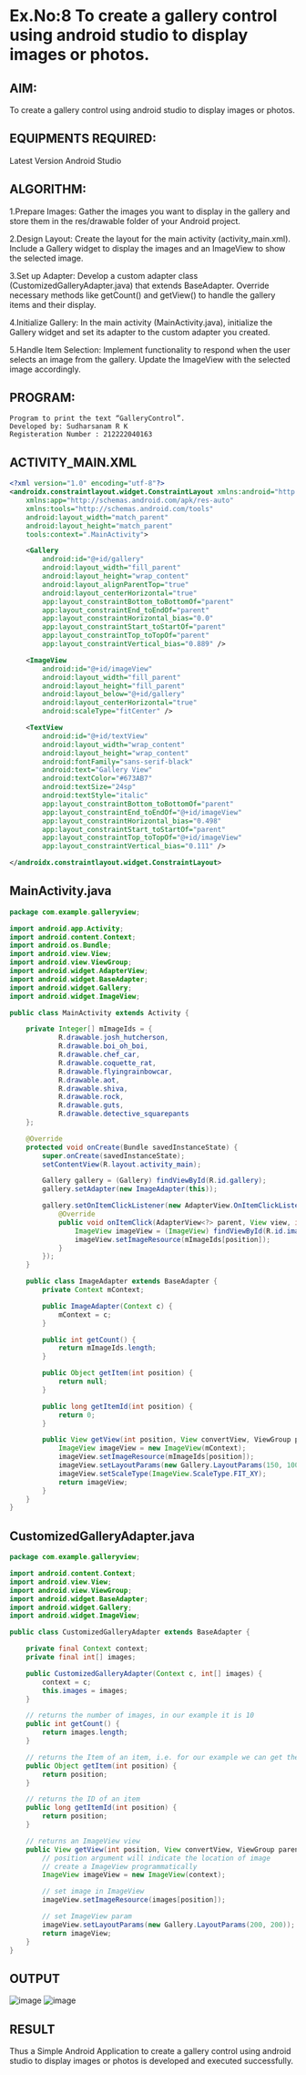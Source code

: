 # Ex.No:8 To create a gallery control using android studio to display images or photos.


## AIM:

To create a gallery control using android studio to display images or photos.

## EQUIPMENTS REQUIRED:

Latest Version Android Studio

## ALGORITHM:
1.Prepare Images: Gather the images you want to display in the gallery and store them in the res/drawable folder of your Android project.

2.Design Layout: Create the layout for the main activity (activity_main.xml). Include a Gallery widget to display the images and an ImageView to show the selected image.

3.Set up Adapter: Develop a custom adapter class (CustomizedGalleryAdapter.java) that extends BaseAdapter. Override necessary methods like getCount() and getView() to handle the gallery items and their display.

4.Initialize Gallery: In the main activity (MainActivity.java), initialize the Gallery widget and set its adapter to the custom adapter you created.

5.Handle Item Selection: Implement functionality to respond when the user selects an image from the gallery. Update the ImageView with the selected image accordingly.

## PROGRAM:
```
Program to print the text “GalleryControl”.
Developed by: Sudharsanam R K
Registeration Number : 212222040163
```
## ACTIVITY_MAIN.XML
```xml
<?xml version="1.0" encoding="utf-8"?>
<androidx.constraintlayout.widget.ConstraintLayout xmlns:android="http://schemas.android.com/apk/res/android"
    xmlns:app="http://schemas.android.com/apk/res-auto"
    xmlns:tools="http://schemas.android.com/tools"
    android:layout_width="match_parent"
    android:layout_height="match_parent"
    tools:context=".MainActivity">

    <Gallery
        android:id="@+id/gallery"
        android:layout_width="fill_parent"
        android:layout_height="wrap_content"
        android:layout_alignParentTop="true"
        android:layout_centerHorizontal="true"
        app:layout_constraintBottom_toBottomOf="parent"
        app:layout_constraintEnd_toEndOf="parent"
        app:layout_constraintHorizontal_bias="0.0"
        app:layout_constraintStart_toStartOf="parent"
        app:layout_constraintTop_toTopOf="parent"
        app:layout_constraintVertical_bias="0.889" />

    <ImageView
        android:id="@+id/imageView"
        android:layout_width="fill_parent"
        android:layout_height="fill_parent"
        android:layout_below="@+id/gallery"
        android:layout_centerHorizontal="true"
        android:scaleType="fitCenter" />

    <TextView
        android:id="@+id/textView"
        android:layout_width="wrap_content"
        android:layout_height="wrap_content"
        android:fontFamily="sans-serif-black"
        android:text="Gallery View"
        android:textColor="#673AB7"
        android:textSize="24sp"
        android:textStyle="italic"
        app:layout_constraintBottom_toBottomOf="parent"
        app:layout_constraintEnd_toEndOf="@+id/imageView"
        app:layout_constraintHorizontal_bias="0.498"
        app:layout_constraintStart_toStartOf="parent"
        app:layout_constraintTop_toTopOf="@+id/imageView"
        app:layout_constraintVertical_bias="0.111" />

</androidx.constraintlayout.widget.ConstraintLayout>
```

## MainActivity.java
```java
package com.example.galleryview;

import android.app.Activity;
import android.content.Context;
import android.os.Bundle;
import android.view.View;
import android.view.ViewGroup;
import android.widget.AdapterView;
import android.widget.BaseAdapter;
import android.widget.Gallery;
import android.widget.ImageView;

public class MainActivity extends Activity {

    private Integer[] mImageIds = {
            R.drawable.josh_hutcherson,
            R.drawable.boi_oh_boi,
            R.drawable.chef_car,
            R.drawable.coquette_rat,
            R.drawable.flyingrainbowcar,
            R.drawable.aot,
            R.drawable.shiva,
            R.drawable.rock,
            R.drawable.guts,
            R.drawable.detective_squarepants
    };

    @Override
    protected void onCreate(Bundle savedInstanceState) {
        super.onCreate(savedInstanceState);
        setContentView(R.layout.activity_main);

        Gallery gallery = (Gallery) findViewById(R.id.gallery);
        gallery.setAdapter(new ImageAdapter(this));

        gallery.setOnItemClickListener(new AdapterView.OnItemClickListener() {
            @Override
            public void onItemClick(AdapterView<?> parent, View view, int position, long id) {
                ImageView imageView = (ImageView) findViewById(R.id.imageView);
                imageView.setImageResource(mImageIds[position]);
            }
        });
    }

    public class ImageAdapter extends BaseAdapter {
        private Context mContext;

        public ImageAdapter(Context c) {
            mContext = c;
        }

        public int getCount() {
            return mImageIds.length;
        }

        public Object getItem(int position) {
            return null;
        }

        public long getItemId(int position) {
            return 0;
        }

        public View getView(int position, View convertView, ViewGroup parent) {
            ImageView imageView = new ImageView(mContext);
            imageView.setImageResource(mImageIds[position]);
            imageView.setLayoutParams(new Gallery.LayoutParams(150, 100));
            imageView.setScaleType(ImageView.ScaleType.FIT_XY);
            return imageView;
        }
    }
}
```

## CustomizedGalleryAdapter.java
```java
package com.example.galleryview;

import android.content.Context;
import android.view.View;
import android.view.ViewGroup;
import android.widget.BaseAdapter;
import android.widget.Gallery;
import android.widget.ImageView;

public class CustomizedGalleryAdapter extends BaseAdapter {

    private final Context context;
    private final int[] images;

    public CustomizedGalleryAdapter(Context c, int[] images) {
        context = c;
        this.images = images;
    }

    // returns the number of images, in our example it is 10
    public int getCount() {
        return images.length;
    }

    // returns the Item of an item, i.e. for our example we can get the image
    public Object getItem(int position) {
        return position;
    }

    // returns the ID of an item
    public long getItemId(int position) {
        return position;
    }

    // returns an ImageView view
    public View getView(int position, View convertView, ViewGroup parent) {
        // position argument will indicate the location of image
        // create a ImageView programmatically
        ImageView imageView = new ImageView(context);

        // set image in ImageView
        imageView.setImageResource(images[position]);

        // set ImageView param
        imageView.setLayoutParams(new Gallery.LayoutParams(200, 200));
        return imageView;
    }
}
```

## OUTPUT
![image](https://github.com/SudharsanamRK/gallerycontrol/assets/115523484/4f0ea48f-db51-448b-abce-56e3b957c320)
![image](https://github.com/SudharsanamRK/gallerycontrol/assets/115523484/455f6311-d9e9-4a6f-914e-a9868aba1a6a)



## RESULT
Thus a Simple Android Application to create a gallery control using android studio to display images or photos is developed and executed successfully.

